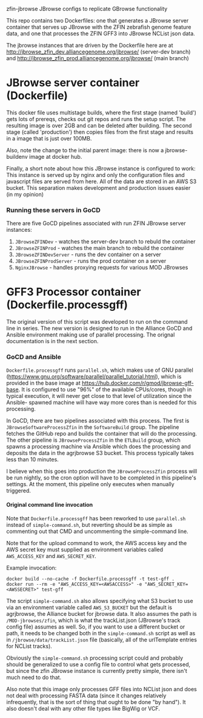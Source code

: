 zfin-jbrowse
JBrowse configs to replicate GBrowse functionality

This repo contains two Dockerfiles: one that generates a JBrowse
server container that serves up JBrowse with the ZFIN zebrafish
genome feature data, and one that processes the ZFIN GFF3 into
JBrowse NCList json data.

The jbrowse instances that are driven by the Dockerfile here are at
http://jbrowse_zfin_dev.alliancegenome.org/jbrowse/ (server-dev branch) and 
http://jbrowse_zfin_prod.alliancegenome.org/jbrowse/ (main branch)

JBrowse server container (Dockerfile)
=====================================

This docker file uses multistage builds, where the first stage (named 'build')
gets lots of prereqs, checks out git repos and runs the setup script. The
resulting image is over 2GB and can be deleted after building. The second
stage (called 'production') then copies files from the first stage and
results in a image that is just over 100MB.

Also, note the change to the initial parent image: there is now a jbrowse-buildenv
image at docker hub.

Finally, a short note about how this JBrowse instance is configured to work:
This instance is served up by nginx and only the configuration files and
javascript files are served from here.  All of the data are stored in an AWS
S3 bucket.  This separation makes development and production issues easier
(in my opinion)

### Running these servers in GoCD

There are five GoCD pipelines associated with run ZFIN JBrowse server instances:

1. `JBrowseZFINDev` - watches the server-dev branch to rebuld the container
2. `JBrowseZFINProd` - watches the main branch to rebuild the container
3. `JBrowseZFINDevServer` - runs the dev container on a server
4. `JBrowseZFINProdServer` - runs the prod container on a server
5. `NginxJBrowse` - handles proxying requests for various MOD JBrowses

GFF3 Processor container (Dockerfile.processgff)
================================================

The original version of this script was developed to run on the command
line in series. The new version is designed to run in the Alliance GoCD and
Ansible environment making use of parallel processing. The orignal documentation
is in the next section.

### GoCD and Ansible

`Dockerfile.processgff` runs `parallel.sh`, which makes use of GNU parallel 
(https://www.gnu.org/software/parallel/parallel_tutorial.html), which is
provided in the base image at https://hub.docker.com/r/gmod/jbrowse-gff-base.
It is configured to use "96%" of the available CPUs/cores, though in typical
execution, it will never get close to that level of utilization since the Ansible-
spawned machine will have way more cores than is needed for this processing.

In GoCD, there are two pipelines associated with this process.  The first is 
`JBrowseSoftwareProcessZfin` in the `SoftwareBuild` group. The pipeline fetches the
GitHub repo and builds the container that will do the processing. The other
pipeline is `JBrowseProcessZfin` in the `ETLBuild` group, which spawns a processing 
machine via Ansible which does the processing and deposits the data in the
agrjbrowse S3 bucket. This process typically takes less than 10 minutes.

I believe when this goes into production the `JBrowseProcessZfin` process will
be run nightly, so the cron option will have to be completed in this
pipeline's settings. At the moment, this pipeline only executes when manually 
triggered.

#### Original command line invocation

Note that `Dockerfile.processgff` has been reworked to use `parallel.sh`
instead of `simple-command.sh`, but reverting should be as simple as commenting
out that CMD and uncommenting the simple-command line.

Note that for the upload command to work, the AWS access key and the AWS
secret key must supplied as environment variables called `AWS_ACCESS_KEY` and
`AWS_SECRET_KEY`.

Example invocation:

    docker build --no-cache -f Dockerfile.processgff -t test-gff .
    docker run --rm -e "AWS_ACCESS_KEY=<AWSACCESS>" -e "AWS_SECRET_KEY=<AWSSECRET>" test-gff

The script `simple-command.sh` also allows specifying what S3 bucket to use
via an environment variable called `AWS_S3_BUCKET` but the default is agrjbrowse, the
Alliance bucket for jbrowse data.  It also assumes the path is `/MOD-jbrowses/zfin`,
which is what the trackList.json (JBrowse's track config file) assumes as well.
So, if you want to use a different bucket or path, it needs to be changed both in the
`simple-command.sh` script as well as in `/jbrowse/data/trackList.json` file (basically,
all of the urlTemplate entries for NCList tracks).

Obviously the `simple-command.sh` processing script could and probably should be
generalized to use a config file to control what gets processed, but since
the zfin JBrowse instance is currently pretty simple, there isn't much need to do that.

Also note that this image only processes GFF files into NCList json and does
not deal with processing FASTA data (since it changes relatively infrequently,
that is the sort of thing that ought to be done "by hand").  It also doesn't deal
with any other file types like BigWig or VCF.

